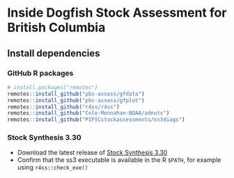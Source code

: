 
<!-- README.md is generated from README.Rmd. Please edit that file -->

# Inside Dogfish Stock Assessment for British Columbia

## Install dependencies

### GitHub R packages

``` r
# install.packages("remotes")
remotes::install_github("pbs-assess/gfdata")
remotes::install_github("pbs-assess/gfplot")
remotes::install_github("r4ss/r4ss")
remotes::install_github("Cole-Monnahan-NOAA/adnuts")
remotes::install_github("PIFSCstockassessments/ss3diags")
```

### Stock Synthesis 3.30

- Download the latest release of [Stock Synthesis
  3.30](https://github.com/nmfs-ost/ss3-source-code?tab=readme-ov-file)
- Confirm that the ss3 executable is available in the R `$PATH`, for
  example using `r4ss::check_exe()`
